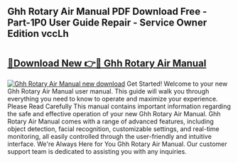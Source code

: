 ## Ghh Rotary Air Manual PDF Download Free - Part-1P0 User Guide Repair - Service Owner Edition vccLh

# <h2><a href="http://bc6708.oget.top/?id=Ghh+Rotary+Air+Manual">🔗Download New 👉🔴 Ghh Rotary Air Manual</a></h2>

[![Ghh Rotary Air Manual new download](https://i.imgur.com/5g1atiW.png)](http://bc6708.oget.top/?id=Ghh+Rotary+Air+Manual)
Get Started! Welcome to your new Ghh Rotary Air Manual user manual. This guide will walk you through everything you need to know to operate and maximize your experience. Please Read Carefully This manual contains important information regarding the safe and effective operation of your new Ghh Rotary Air Manual. Ghh Rotary Air Manual comes with a range of advanced features, including object detection, facial recognition, customizable settings, and real-time monitoring, all easily controlled through the user-friendly and intuitive interface. We're Always Here for You Ghh Rotary Air Manual. Our customer support team is dedicated to assisting you with any inquiries.

